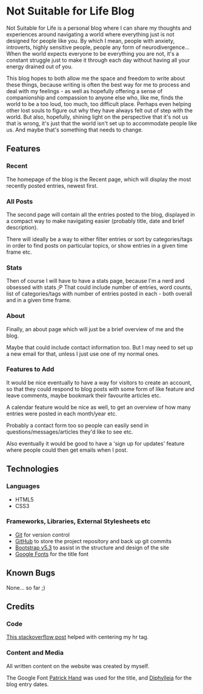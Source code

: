 # Not Suitable for Life Blog

Not Suitable for Life is a personal blog where I can share my thoughts and experiences around navigating a world where everything just is not designed for people like you. By which I mean, people with anxiety, introverts, highly sensitive people, people any form of neurodivergence... When the world expects everyone to be everything you are not, it's a constant struggle just to make it through each day without having all your energy drained out of you.

This blog hopes to both allow me the space and freedom to write about these things, because writing is often the best way for me to process and deal with my feelings - as well as hopefully offering a sense of companionship and compassion to anyone else who, like me, finds the world to be a too loud, too much, too difficult place. Perhaps even helping other lost souls to figure out why they have always felt out of step with the world. But also, hopefully, shining light on the perspective that it's not us that is wrong, it's just that the world isn't set up to accommodate people like us. And maybe that's something that needs to change.

## Features

### Recent

The homepage of the blog is the Recent page, which will display the most recently posted entries, newest first.

### All Posts

The second page will contain all the entries posted to the blog, displayed in a compact way to make navigating easier (probably title, date and brief description).

There will ideally be a way to either filter entries or sort by categories/tags in order to find posts on particular topics, or show entries in a given time frame etc.

### Stats

Then of course I will have to have a stats page, because I'm a nerd and obsessed with stats ;P That could include number of entries, word counts, list of categories/tags with number of entries posted in each - both overall and in a given time frame.

### About

Finally, an about page which will just be a brief overview of me and the blog.

Maybe that could include contact information too. But I may need to set up a new email for that, unless I just use one of my normal ones.

### Features to Add

It would be nice eventually to have a way for visitors to create an account, so that they could respond to blog posts with some form of like feature and leave comments, maybe bookmark their favourite articles etc.

A calendar feature would be nice as well, to get an overview of how many entries were posted in each month/year etc.

Probably a contact form too so people can easily send in questions/messages/articles they'd like to see etc.

Also eventually it would be good to have a 'sign up for updates' feature where people could then get emails when I post.

## Technologies

### Languages

- HTML5
- CSS3

### Frameworks, Libraries, External Stylesheets etc

- [Git](https://git-scm.com/) for version control
- [GitHub](https://github.com/) to store the project repository and back up git commits
- [Bootstrap v5.3](https://getbootstrap.com/docs/5.3/getting-started/introduction/) to assist in the structure and design of the site
- [Google Fonts](https://fonts.google.com/) for the title font

## Known Bugs

None... so far ;)

## Credits

### Code

[This stackoverflow post](https://stackoverflow.com/questions/24749399/centering-an-hr-tag) helped with centering my hr tag.

### Content and Media

All written content on the website was created by myself.

The Google Font [Patrick Hand](https://fonts.google.com/specimen/Patrick+Hand) was used for the title, and [Diphylleia](https://fonts.google.com/specimen/Diphylleia) for the blog entry dates.
